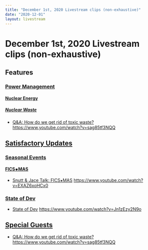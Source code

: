 ```yaml
---
title: "December 1st, 2020 Livestream clips (non-exhaustive)"
date: "2020-12-01"
layout: livestream
---
```

# December 1st, 2020 Livestream clips (non-exhaustive)

## Features

### [Power Management](./topics/features/power-management.md)

#### [Nuclear Energy](./topics/features/power-management/nuclear-energy.md)

##### [Nuclear Waste](./topics/features/power-management/nuclear-energy/nuclear-waste.md)
* [Q&A: How do we get rid of toxic waste?](./transcriptions/yt-sag85tf3NQQ.md) https://www.youtube.com/watch?v=sag85tf3NQQ

## [Satisfactory Updates](./topics/satisfactory-updates.md)

### [Seasonal Events](./topics/satisfactory-updates/seasonal-events.md)

#### [FICS⁕MAS](./topics/satisfactory-updates/seasonal-events/fics-mas.md)
* [Snutt & Jace Talk: FICS⁕MAS](./transcriptions/yt-EXAZ6xoHCx0.md) https://www.youtube.com/watch?v=EXAZ6xoHCx0

### [State of Dev](./topics/satisfactory-updates/state-of-dev.md)
* [State of Dev](./transcriptions/yt-Jn1zEzy2N9o.md) https://www.youtube.com/watch?v=Jn1zEzy2N9o

## [Special Guests](./topics/special-guests.md)
* [Q&A: How do we get rid of toxic waste?](./transcriptions/yt-sag85tf3NQQ.md) https://www.youtube.com/watch?v=sag85tf3NQQ
